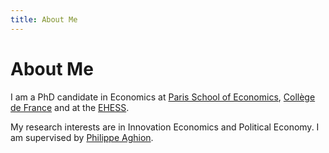```yaml
---
title: About Me
---
```


# About Me

I am a PhD candidate in Economics at [Paris School of Economics](https://www.parisschoolofeconomics.eu/), [Collège de France](https://www.college-de-france.fr/fr) and at the [EHESS](https://www.ehess.fr/fr).

My research interests are in Innovation Economics and Political Economy. I am supervised by [Philippe Aghion](https://www.philippeaghion.com/). 



